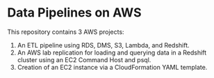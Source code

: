 # Data Pipelines on AWS
This repository contains 3 AWS projects:
1. An ETL pipeline using RDS, DMS, S3, Lambda, and Redshift.
2. An AWS lab replication for loading and querying data in a Redshift cluster using an EC2 Command Host and psql.
3. Creation of an EC2 instance via a CloudFormation YAML template.
